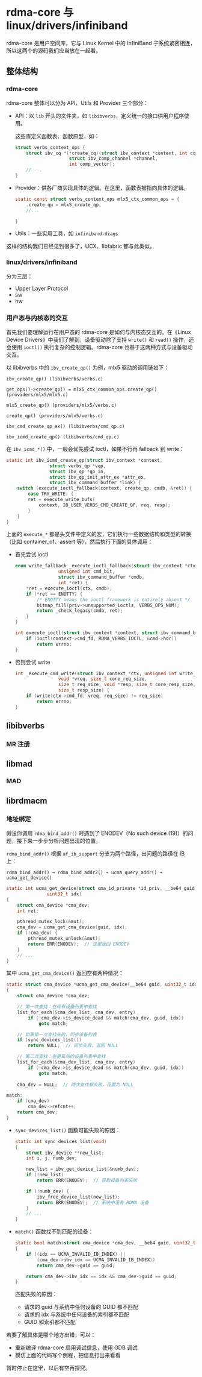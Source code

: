 # rdma-core 与 linux/drivers/infiniband

rdma-core 是用户空间库，它与 Linux Kernel 中的 InfiniBand 子系统紧密相连，所以这两个的源码我们应当放在一起看。

## 整体结构

### rdma-core

rdma-core 整体可以分为 API、Utils 和 Provider 三个部分：

- API：以 `lib` 开头的文件夹，如 `libibverbs`，定义统一的接口供用户程序使用。

    这些库定义函数表、函数原型，如：

    ```c title="libibverbs/driver.h"
    struct verbs_context_ops {
        struct ibv_cq *(*create_cq)(struct ibv_context *context, int cqe,
                        struct ibv_comp_channel *channel,
                        int comp_vector);
        // ...
    }
    ```

- Provider：供各厂商实现具体的逻辑。在这里，函数表被指向具体的逻辑。

    ```c title="providers/mlx5/mlx5.c"
    static const struct verbs_context_ops mlx5_ctx_common_ops = {
        .create_qp = mlx5_create_qp,
        //...

    }
    ```

- Utils：一些实用工具，如 `infiniband-diags`

这样的结构我们已经见到很多了，UCX、libfabric 都与此类似。

### linux/drivers/infiniband

分为三层：

- Upper Layer Protocol
- sw
- hw

### 用户态与内核态的交互

首先我们要理解运行在用户态的 rdma-core 是如何与内核态交互的。在《Linux Device Drivers》中我们了解到，设备驱动除了支持 `write()` 和 `read()` 操作，还会使用 `ioctl()` 执行复杂的控制逻辑。rdma-core 也基于这两种方式与设备驱动交互。

以 libibverbs 中的 `ibv_create_qp()` 为例，mlx5 驱动的调用链如下：

```text
ibv_create_qp() (libibverbs/verbs.c)

get_ops()->create_qp() = mlx5_ctx_common_ops.create_qp()  (providers/mlx5/mlx5.c)

mlx5_create_qp() (providers/mlx5/verbs.c)

create_qp() (providers/mlx5/verbs.c)

ibv_cmd_create_qp_ex() (libibverbs/cmd_qp.c)

ibv_icmd_create_qp() (libibverbs/cmd_qp.c)
```

在 `ibv_icmd_*()` 中，一般会优先尝试 ioctl，如果不行再 fallback 到 write：

```c title="libibverbs/cmd_qp.c"
static int ibv_icmd_create_qp(struct ibv_context *context,
                struct verbs_qp *vqp,
                struct ibv_qp *qp_in,
                struct ibv_qp_init_attr_ex *attr_ex,
                struct ibv_command_buffer *link) {
    switch (execute_ioctl_fallback(context, create_qp, cmdb, &ret)) {
        case TRY_WRITE: {
        ret = execute_write_bufs(
            context, IB_USER_VERBS_CMD_CREATE_QP, req, resp);
        }
    }
}
```

上面的 `execute_*` 都是头文件中定义的宏，它们执行一些数据结构和类型的转换（比如 container_of、assert 等），然后执行下面的具体调用：

- 首先尝试 ioctl

    ```c title="libibverbs/cmd_fallback.c"
    enum write_fallback _execute_ioctl_fallback(struct ibv_context *ctx,
                    unsigned int cmd_bit,
                    struct ibv_command_buffer *cmdb,
                    int *ret) {
        *ret = execute_ioctl(ctx, cmdb);
        if (*ret == ENOTTY) {
            /* ENOTTY means the ioctl framework is entirely absent */
            bitmap_fill(priv->unsupported_ioctls, VERBS_OPS_NUM);
            return _check_legacy(cmdb, ret);
        }
    }
    ```

    ```c title="libibverbs/cmd_ioctl.c"
    int execute_ioctl(struct ibv_context *context, struct ibv_command_buffer *cmd) {
        if (ioctl(context->cmd_fd, RDMA_VERBS_IOCTL, &cmd->hdr))
            return errno;
    }
    ```

- 否则尝试 write

    ```c title="libibverbs/cmd_fallback.c"
    int _execute_cmd_write(struct ibv_context *ctx, unsigned int write_method,
                    void *vreq, size_t core_req_size,
                    size_t req_size, void *resp, size_t core_resp_size,
                    size_t resp_size) {
        if (write(ctx->cmd_fd, vreq, req_size) != req_size)
            return errno;
    }
    ```

## libibverbs

### MR 注册

## libmad

### MAD

## librdmacm

### 地址绑定

假设你调用 `rdma_bind_addr()` 时遇到了 ENODEV（No such device (19)）的问题，接下来一步步分析问题出现的位置。

`rdma_bind_addr()` 根据 `af_ib_support` 分支为两个路径，出问题的路径在 IB 上：

```text
rdma_bind_addr() → rdma_bind_addr2() → ucma_query_addr() → ucma_get_device()
```

```c
static int ucma_get_device(struct cma_id_private *id_priv, __be64 guid,
               uint32_t idx)
{
    struct cma_device *cma_dev;
    int ret;

    pthread_mutex_lock(&mut);
    cma_dev = ucma_get_cma_device(guid, idx);
    if (!cma_dev) {
        pthread_mutex_unlock(&mut);
        return ERR(ENODEV);  // 这里返回 ENODEV
    }
    // ...
}
```

其中 `ucma_get_cma_device()` 返回空有两种情况：

```c
static struct cma_device *ucma_get_cma_device(__be64 guid, uint32_t idx)
{
    struct cma_device *cma_dev;

    // 第一次查找：在现有设备列表中查找
    list_for_each(&cma_dev_list, cma_dev, entry)
        if (!cma_dev->is_device_dead && match(cma_dev, guid, idx))
            goto match;

    // 如果第一次查找失败，同步设备列表
    if (sync_devices_list())
        return NULL;  // 同步失败，返回 NULL

    // 第二次查找：在更新后的设备列表中查找
    list_for_each(&cma_dev_list, cma_dev, entry)
        if (!cma_dev->is_device_dead && match(cma_dev, guid, idx))
            goto match;
    
    cma_dev = NULL;  // 两次查找都失败，设置为 NULL

match:
    if (cma_dev)
        cma_dev->refcnt++;
    return cma_dev;
}
```

- `sync_devices_list()` 函数可能失败的原因：

    ```c
    static int sync_devices_list(void)
    {
        struct ibv_device **new_list;
        int i, j, numb_dev;

        new_list = ibv_get_device_list(&numb_dev);
        if (!new_list)
            return ERR(ENODEV);  // 获取设备列表失败

        if (!numb_dev) {
            ibv_free_device_list(new_list);
            return ERR(ENODEV);  // 系统中没有 RDMA 设备
        }
        // ...
    }
    ```

- `match()` 函数找不到匹配的设备：

    ```c
    static bool match(struct cma_device *cma_dev, __be64 guid, uint32_t idx)
    {
        if ((idx == UCMA_INVALID_IB_INDEX) ||
            (cma_dev->ibv_idx == UCMA_INVALID_IB_INDEX))
            return cma_dev->guid == guid;

        return cma_dev->ibv_idx == idx && cma_dev->guid == guid;
    }
    ```

    匹配失败的原因：

    - 请求的 guid 与系统中任何设备的 GUID 都不匹配
    - 请求的 idx 与系统中任何设备的索引都不匹配
    - GUID 和索引都不匹配

若要了解具体是哪个地方出错，可以：

- 重新编译 rdma-core 启用调试信息，使用 GDB 调试
- 模仿上面的代码写个例程，把信息打出来看看

暂时停止在这里，以后有空再探究。
